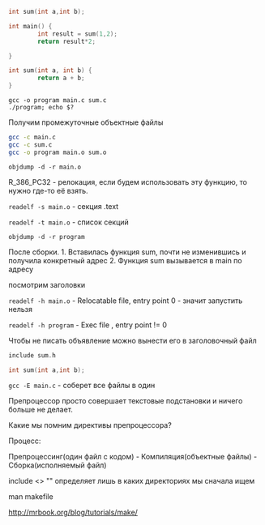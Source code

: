 
```c
int sum(int a,int b);

int main() {
        int result = sum(1,2);
        return result*2;

}
```

```c
int sum(int a, int b) {
        return a + b;
}
```

```bach
gcc -o program main.c sum.c
./program; echo $?
```

Получим промежуточные объектные файлы
```bash
gcc -c main.c
gcc -c sum.c
gcc -o program main.o sum.o
```

`objdump -d -r main.o`

R_386_PC32 - релокация, если будем использовать эту функцию, то нужно где-то её взять.


`readelf -s main.o` - секция .text

`readelf -t main.o` - список секций

`objdump -d -r program`

После сборки.
        1. Вставилась функция sum, почти не изменившись и получила конкретный адрес
        2. Функция sum вызывается в main по адресу


посмотрим заголовки

`readelf -h main.o` - Relocatable file, entry point 0 - значит запустить нельзя

`readelf -h program` - Exec file , entry point != 0

Чтобы не писать объявление можно вынести его в заголовочный файл
```c
include sum.h
```

```c
int sum(int a,int b);
```

`gcc -E main.c` - соберет все файлы в один

Препроцессор просто совершает текстовые подстановки и ничего больше не делает.

Какие мы помним директивы препроцессора?

Процесс:

Препроцессинг(один файл с кодом) - Компиляция(объектные файлы) - Сборка(исполняемый файл)

include <> "" определяет лишь в каких директориях мы сначала ищем


man makefile

http://mrbook.org/blog/tutorials/make/
